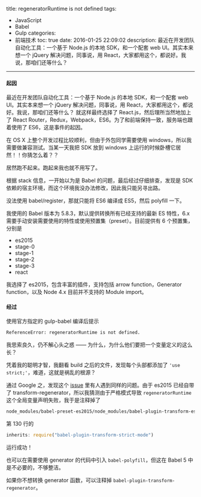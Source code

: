 title: regeneratorRuntime is not defined
tags:
  - JavaScript
  - Babel
  - Gulp
categories:
  - 前端技术
toc: true
date: 2016-01-25 22:09:02
description: 最近在开发团队自动化工具：一个基于 Node.js 的本地 SDK，和一个配套 web UI。其实本来想一个 jQuery 解决问题，同事说，用 React，大家都用这个，都说好。我说，那咱们还等什么？
---
#### 起因

最近在开发团队自动化工具：一个基于 Node.js 的本地 SDK，和一个配套 web UI。其实本来想一个 jQuery 解决问题，同事说，用 React，大家都用这个，都说好。我说，那咱们还等什么？
就这样最终选择了 React.js，然后理所当然地加上了 React Router，Redux，Webpack，ES6。为了和前端保持一致，服务端也跟着使用了 ES6，这是事件的起因。
 
在 OS X 上整个开发过程比较顺利，但由于外包同学需要使用 windows，所以我需要做兼容测试。当某一天我把 SDK 放到 windows 上运行的时候卧槽它居然！！你猜怎么着？？

居然跑不起来。跑起来我也就不用写了。

根据 stack 信息，一开始以为是 Babel 的问题，最后经过仔细排查，发现是 SDK 依赖的宿主环境，而这个环境我没办法修改，因此我只能另寻出路。

没法使用 babel/register，那就只能将 ES6 编译成 ES5，然后 polyfill 一下。

我使用的 Babel 版本为 5.8.3，默认提供转换所有已经支持的最新 ES 特性，6.x 需要手动安装需要使用的特性或使用预置集（preset）。目前提供有 6 个预置集，分别是

 * es2015
 * stage-0
 * stage-1
 * stage-2
 * stage-3
 * react

我选择了 es2015，包含丰富的插件，支持包括 arrow function，Generator function，以及 Node 4.x 目前并不支持的 Module import。

#### 经过

使用官方指定的 gulp-babel 编译后提示

```bash
ReferenceError: regeneratorRuntime is not defined.
```

我思索良久，仍不解心头之惑 —— 为什么，为什么他们要把一个变量定义的这么长？

凭着我的聪明才智，我翻看 build 之后的文件，发现每个头部都添加了 `'use strict;'`，难道，这就是祸乱的根源？

通过 Google 之，发现这个 [issue](https://phabricator.babeljs.io/T6676) 里有人遇到同样的问题。由于 es2015 已经自带了 transform-regenerator，所以我猜测由于严格模式导致 `regeneratorRuntime` 这个全局变量声明失败，我于是注释掉了

```bash
node_modules/babel-preset-es2015/node_modules/babel-plugin-transform-es2015-modules-commonjs/lib/index.js
```

第 130 行的 

```js
inherits: require("babel-plugin-transform-strict-mode")
```

运行成功！

也可以在需要使用 generator 的代码中引入 `babel-polyfill`，但这在 Babel 5 中是不必要的，不够整洁。

如果你不想转换 generator 函数，可以注释掉 `babel-plugin-transform-regenerator`。
